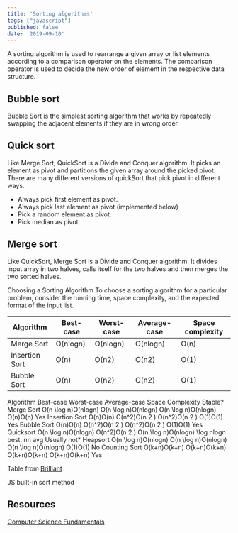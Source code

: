 ```yaml
---
title: 'Sorting algorithms'
tags: ["javascript"]
published: false
date: '2019-09-10'
---
```


A sorting algorithm is used to rearrange a given array or list elements according to a comparison operator on the elements. The comparison operator is used to decide the new order of element in the respective data structure.

## Bubble sort

Bubble Sort is the simplest sorting algorithm that works by repeatedly swapping the adjacent elements if they are in wrong order.

## Quick sort

Like Merge Sort, QuickSort is a Divide and Conquer algorithm. It picks an element as pivot and partitions the given array around the picked pivot. There are many different versions of quickSort that pick pivot in different ways.

- Always pick first element as pivot.
- Always pick last element as pivot (implemented below)
- Pick a random element as pivot.
- Pick median as pivot.


## Merge sort

Like QuickSort, Merge Sort is a Divide and Conquer algorithm. It divides input array in two halves, calls itself for the two halves and then merges the two sorted halves. 

Choosing a Sorting Algorithm
To choose a sorting algorithm for a particular problem, consider the running time, space complexity, and the expected format of the input list.

| Algorithm  |  Best-case | Worst-case  | Average-case  | Space complexity |
|---|---|---|---|---|
| Merge Sort | O(nlogn) | O(nlogn) | O(nlogn) |  O(n) |
| Insertion Sort | O(n)  | O(n2) | O(n2) | O(1) |
| Bubble Sort | O(n) | O(n2) | O(n2) | O(1) |

Algorithm	Best-case	Worst-case	Average-case	Space Complexity	Stable?
Merge Sort	O(n \log n)O(nlogn)	O(n \log n)O(nlogn)	O(n \log n)O(nlogn)	O(n)O(n)	Yes
Insertion Sort	O(n)O(n)	O(n^2)O(n 
2
 )	O(n^2)O(n 
2
 )	O(1)O(1)	Yes
Bubble Sort	O(n)O(n)	O(n^2)O(n 
2
 )	O(n^2)O(n 
2
 )	O(1)O(1)	Yes
Quicksort	O(n \log n)O(nlogn)	O(n^2)O(n 
2
 )	O(n \log n)O(nlogn)	\log nlogn best, nn avg	Usually not*
Heapsort	O(n \log n)O(nlogn)	O(n \log n)O(nlogn)	O(n \log n)O(nlogn)	O(1)O(1)	No
Counting Sort	O(k+n)O(k+n)	O(k+n)O(k+n)	O(k+n)O(k+n)	O(k+n)O(k+n)	Yes

Table from [Brilliant](https://brilliant.org/wiki/sorting-algorithms/)

JS built-in sort method

## Resources

[Computer Science Fundamentals](https://brilliant.org/courses/computer-science-essentials/)


